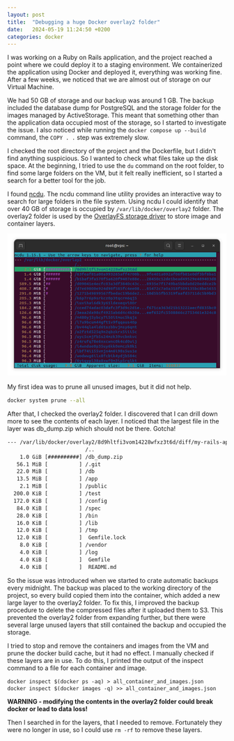 ```yaml
---
layout: post
title:  "Debugging a huge Docker overlay2 folder"
date:   2024-05-19 11:24:50 +0200
categories: docker
---
```


I was working on a Ruby on Rails application, and the project reached a point where we could deploy it to a staging environment. We containerized the application using Docker and deployed it, everything was working fine. After a few weeks, we noticed that we are almost out of storage on our Virtual Machine.

We had 50 GB of storage and our backup was around 1 GB. The backup included the database dump for PostgreSQL and the storage folder for the images managed by ActiveStorage. This meant that something other than the application data occupied most of the storage, so I started to investigate the issue. I also noticed while running the `docker compose up --build` command, the `COPY . .` step was extremely slow. 

I checked the root directory of the project and the Dockerfile, but I didn't find anything suspicious. So I wanted to check what files take up the disk space. At the beginning, I tried to use the `du` command on the root folder, to find some large folders on the VM, but it felt really inefficient, so I started a search for a better tool for the job.

I found [ncdu](https://dev.yorhel.nl/ncdu). The ncdu command line utility provides an interactive way to search for large folders in the file system. Using ncdu I could identify that over 40 GB of storage is occupied by `/var/lib/docker/overlay2` folder. The overlay2 folder is used by the [OverlayFS storage driver](https://docs.docker.com/storage/storagedriver/overlayfs-driver) to store image and container layers.

![ncdu-example](/images/docker-overlay2.png)

My first idea was to prune all unused images, but it did not help.

```bash
docker system prune --all
```
After that, I checked the overlay2 folder. I discovered that I can drill down more to see the contents of each layer. I noticed that the largest file in the layer was db_dump.zip which should not be there. Gotcha!

```txt
--- /var/lib/docker/overlay2/8d9hltfi3vom14228wfxz3t6d/diff/my-rails-app -------------
                         /..
    1.0 GiB [##########] /db_dump.zip
   56.1 MiB [          ] /.git
   22.0 MiB [          ] /db
   13.5 MiB [          ] /app
    2.1 MiB [          ] /public
  200.0 KiB [          ] /test
  172.0 KiB [          ] /config
   84.0 KiB [          ] /spec
   28.0 KiB [          ] /bin
   16.0 KiB [          ] /lib
   12.0 KiB [          ] /tmp
   12.0 KiB [          ]  Gemfile.lock
    8.0 KiB [          ] /vendor
    4.0 KiB [          ] /log
    4.0 KiB [          ]  Gemfile
    4.0 KiB [          ]  README.md
``` 
So the issue was introduced when we started to crate automatic backups every midnight. The backup was placed to the working directory of the project, so every build copied them into the container, which added a new large layer to the overlay2 folder. To fix this, I improved the backup procedure to delete the compressed files after it uploaded them to S3. This prevented the overlay2 folder from expanding further, but there were several large unused layers that still contained the backup and occupied the storage. 

I tried to stop and remove the containers and images from the VM and prune the docker build cache, but it had no effect. I manually checked if these layers are in use. To do this, I printed the output of the inspect command to a file for each container and image. 

```shell
docker inspect $(docker ps -aq) > all_container_and_images.json
docker inspect $(docker images -q) >> all_container_and_images.json
```
**WARNING - modifying the contents in the overlay2 folder could break docker or lead to data loss!** 

Then I searched in for the layers, that I needed to remove. Fortunately they were no longer in use, so I could use `rm -rf` to remove these layers.
